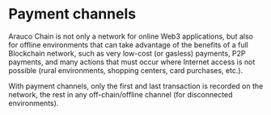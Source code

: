 # Payment channels

Arauco Chain is not only a network for online Web3 applications, but also for offline environments that can take advantage of the benefits of a full Blockchain network, such as very low-cost (or gasless) payments, P2P payments, and many actions that must occur where Internet access is not possible (rural environments, shopping centers, card purchases, etc.).

With payment channels, only the first and last transaction is recorded on the network, the rest in any off-chain/offline channel (for disconnected environments).
